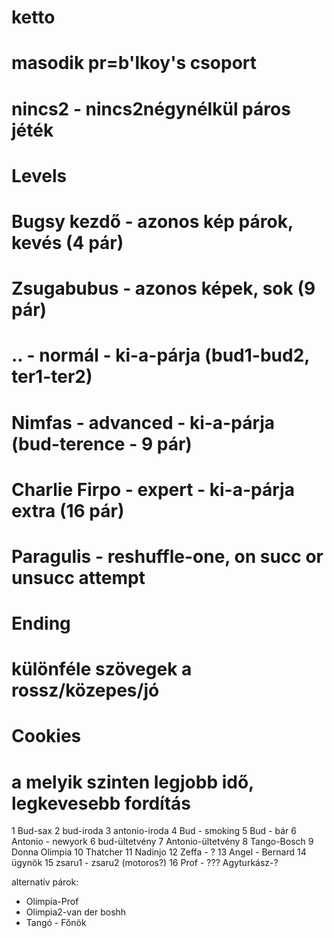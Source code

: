  # ketto
# masodik pr=b'lkoy's csoport
# nincs2 - nincs2négynélkül páros jéték

# Levels
#   Bugsy kezdő - azonos kép párok, kevés (4 pár)
#   Zsugabubus - azonos képek, sok (9 pár)
#   ..    - normál - ki-a-párja (bud1-bud2, ter1-ter2)
#   Nimfas - advanced - ki-a-párja (bud-terence - 9 pár)
#   Charlie Firpo - expert - ki-a-párja extra (16 pár)
#   Paragulis - reshuffle-one, on succ or unsucc attempt
#
# Ending
#   különféle szövegek a rossz/közepes/jó
# Cookies
#   a melyik szinten legjobb idő, legkevesebb fordítás

1 Bud-sax
2 bud-iroda
3 antonio-iroda
4 Bud - smoking 
5 Bud - bár
6 Antonio - newyork
6 bud-ültetvény
7 Antonio-ültetvény
8 Tango-Bosch
9 Donna Olimpia
10 Thatcher
11 Nadinjo
12 Zeffa - ?
13 Angel - Bernard
14 ügynök
15 zsaru1 - zsaru2 (motoros?)
16 Prof - ??? Agyturkász-?


alternatív párok: 
- Olimpia-Prof
- Olimpia2-van der boshh
- Tangó - Főnök
